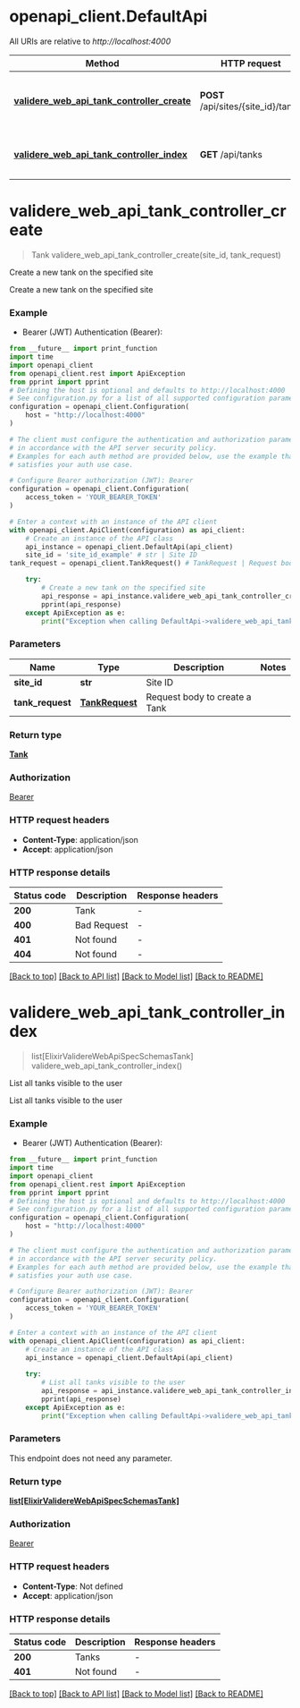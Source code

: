 # openapi_client.DefaultApi

All URIs are relative to *http://localhost:4000*

Method | HTTP request | Description
------------- | ------------- | -------------
[**validere_web_api_tank_controller_create**](DefaultApi.md#validere_web_api_tank_controller_create) | **POST** /api/sites/{site_id}/tanks | Create a new tank on the specified site 
[**validere_web_api_tank_controller_index**](DefaultApi.md#validere_web_api_tank_controller_index) | **GET** /api/tanks | List all tanks visible to the user 


# **validere_web_api_tank_controller_create**
> Tank validere_web_api_tank_controller_create(site_id, tank_request)

Create a new tank on the specified site 

Create a new tank on the specified site 

### Example

* Bearer (JWT) Authentication (Bearer):
```python
from __future__ import print_function
import time
import openapi_client
from openapi_client.rest import ApiException
from pprint import pprint
# Defining the host is optional and defaults to http://localhost:4000
# See configuration.py for a list of all supported configuration parameters.
configuration = openapi_client.Configuration(
    host = "http://localhost:4000"
)

# The client must configure the authentication and authorization parameters
# in accordance with the API server security policy.
# Examples for each auth method are provided below, use the example that
# satisfies your auth use case.

# Configure Bearer authorization (JWT): Bearer
configuration = openapi_client.Configuration(
    access_token = 'YOUR_BEARER_TOKEN'
)

# Enter a context with an instance of the API client
with openapi_client.ApiClient(configuration) as api_client:
    # Create an instance of the API class
    api_instance = openapi_client.DefaultApi(api_client)
    site_id = 'site_id_example' # str | Site ID
tank_request = openapi_client.TankRequest() # TankRequest | Request body to create a Tank

    try:
        # Create a new tank on the specified site 
        api_response = api_instance.validere_web_api_tank_controller_create(site_id, tank_request)
        pprint(api_response)
    except ApiException as e:
        print("Exception when calling DefaultApi->validere_web_api_tank_controller_create: %s\n" % e)
```

### Parameters

Name | Type | Description  | Notes
------------- | ------------- | ------------- | -------------
 **site_id** | **str**| Site ID | 
 **tank_request** | [**TankRequest**](TankRequest.md)| Request body to create a Tank | 

### Return type

[**Tank**](Tank.md)

### Authorization

[Bearer](../README.md#Bearer)

### HTTP request headers

 - **Content-Type**: application/json
 - **Accept**: application/json

### HTTP response details
| Status code | Description | Response headers |
|-------------|-------------|------------------|
**200** | Tank |  -  |
**400** | Bad Request |  -  |
**401** | Not found |  -  |
**404** | Not found |  -  |

[[Back to top]](#) [[Back to API list]](../README.md#documentation-for-api-endpoints) [[Back to Model list]](../README.md#documentation-for-models) [[Back to README]](../README.md)

# **validere_web_api_tank_controller_index**
> list[ElixirValidereWebApiSpecSchemasTank] validere_web_api_tank_controller_index()

List all tanks visible to the user 

List all tanks visible to the user 

### Example

* Bearer (JWT) Authentication (Bearer):
```python
from __future__ import print_function
import time
import openapi_client
from openapi_client.rest import ApiException
from pprint import pprint
# Defining the host is optional and defaults to http://localhost:4000
# See configuration.py for a list of all supported configuration parameters.
configuration = openapi_client.Configuration(
    host = "http://localhost:4000"
)

# The client must configure the authentication and authorization parameters
# in accordance with the API server security policy.
# Examples for each auth method are provided below, use the example that
# satisfies your auth use case.

# Configure Bearer authorization (JWT): Bearer
configuration = openapi_client.Configuration(
    access_token = 'YOUR_BEARER_TOKEN'
)

# Enter a context with an instance of the API client
with openapi_client.ApiClient(configuration) as api_client:
    # Create an instance of the API class
    api_instance = openapi_client.DefaultApi(api_client)
    
    try:
        # List all tanks visible to the user 
        api_response = api_instance.validere_web_api_tank_controller_index()
        pprint(api_response)
    except ApiException as e:
        print("Exception when calling DefaultApi->validere_web_api_tank_controller_index: %s\n" % e)
```

### Parameters
This endpoint does not need any parameter.

### Return type

[**list[ElixirValidereWebApiSpecSchemasTank]**](ElixirValidereWebApiSpecSchemasTank.md)

### Authorization

[Bearer](../README.md#Bearer)

### HTTP request headers

 - **Content-Type**: Not defined
 - **Accept**: application/json

### HTTP response details
| Status code | Description | Response headers |
|-------------|-------------|------------------|
**200** | Tanks |  -  |
**401** | Not found |  -  |

[[Back to top]](#) [[Back to API list]](../README.md#documentation-for-api-endpoints) [[Back to Model list]](../README.md#documentation-for-models) [[Back to README]](../README.md)

